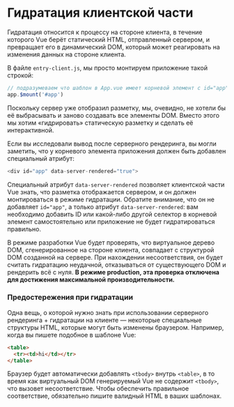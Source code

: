 # Гидратация клиентской части

Гидратация относится к процессу на стороне клиента, в течение которого Vue берёт статический HTML, отправленный сервером, и превращает его в динамический DOM, который может реагировать на изменения данных на стороне клиента.

В файле `entry-client.js`, мы просто монтируем приложение такой строкой:

``` js
// подразумеваем что шаблон в App.vue имеет корневой элемент с id="app"
app.$mount('#app')
```

Поскольку сервер уже отобразил разметку, мы, очевидно, не хотели бы её выбрасывать и заново создавать все элементы DOM. Вместо этого мы хотим «гидрировать» статическую разметку и сделать её интерактивной.

Если вы исследовали вывод после серверного рендеринга, вы могли заметить, что у корневого элемента приложения должен быть добавлен специальный атрибут:

``` js
<div id="app" data-server-rendered="true">
```

Специальный атрибут `data-server-rendered` позволяет клиентской части Vue знать, что разметка отображается сервером, и он должен монтироваться в режиме гидратации. Обратите внимание, что он не добавляет `id="app"`, а только атрибут `data-server-rendered`: вам необходимо добавить ID или какой-либо другой селектор в корневой элемент самостоятельно или приложение не будет гидратироваться правильно.

В режиме разработки Vue будет проверять, что виртуальное дерево DOM, сгенерированное на стороне клиента, совпадает с структурой DOM созданной на сервере. При нахождении несоответствия, он будет считать гидратацию неудачной, отказываться от существующего DOM и рендерить всё с нуля. **В режиме production, эта проверка отключена для достижения максимальной производительности.**

### Предостережения при гидратации

Одна вещь, о которой нужно знать при использовании серверного рендеринга + гидратации на клиенте — некоторые специальные структуры HTML, которые могут быть изменены браузером. Например, когда вы пишете подобное в шаблоне Vue:

``` html
<table>
  <tr><td>hi</td></tr>
</table>
```

Браузер будет автоматически добавлять `<tbody>` внутрь `<table>`, в то время как виртуальный DOM генерируемый Vue не содержит `<tbody>`, что вызовет несоответствие. Чтобы обеспечить правильное соответствие, обязательно пишите валидный HTML в ваших шаблонах.
